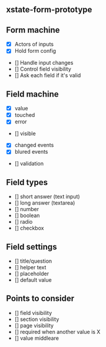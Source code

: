 ## xstate-form-prototype

## Form machine

- [x] Actors of inputs
- [x] Hold form config
- [] Handle input changes
- [] Control field visibility
- [] Ask each field if it's valid

## Field machine

- [x] value
- [x] touched
- [x] error
- [] visible
- [x] changed events
- [x] blured events
- [] validation

## Field types

- [] short answer (text input)
- [] long answer (textarea)
- [] number
- [] boolean
- [] radio
- [] checkbox

## Field settings

- [] title/question
- [] helper text
- [] placeholder
- [] default value

## Points to consider

- [] field visibility
- [] section visibility
- [] page visibility
- [] required when another value is X
- [] value middleare
